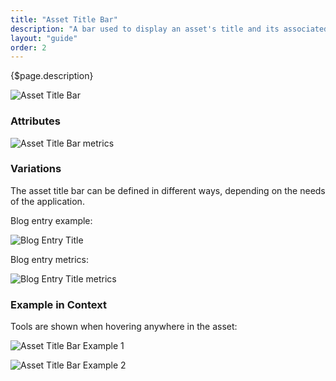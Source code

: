 ```yaml
---
title: "Asset Title Bar"
description: "A bar used to display an asset's title and its associated actions when specific ADTs are displayed."
layout: "guide"
order: 2
---
```


<div class="page-description">{$page.description}</div>

![Asset Title Bar](../../../images/sites/AssetTitleBar.jpg)

### Attributes

![Asset Title Bar metrics](../../../images/sites/AssetTitleBarMetrics.jpg)

### Variations

The asset title bar can be defined in different ways, depending on the needs of the application.

Blog entry example:

![Blog Entry Title](../../../images/sites/BlogEntryTitle.jpg)

Blog entry metrics:

![Blog Entry Title metrics](../../../images/sites/BlogEntryTitleMetrics.jpg)


### Example in Context

Tools are shown when hovering anywhere in the asset:

![Asset Title Bar Example 1](../../../images/sites/AssetTitleBarExample1.jpg)

![Asset Title Bar Example 2](../../../images/sites/AssetTitleBarExample2.jpg)